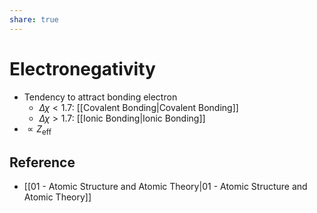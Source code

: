 ```yaml
---
share: true
---
```


# Electronegativity

- Tendency to attract bonding electron
	- $\Delta \chi < 1.7$: [[Covalent Bonding|Covalent Bonding]]
	- $\Delta \chi > 1.7$: [[Ionic Bonding|Ionic Bonding]]
- $\displaystyle\propto Z_\text{eff}$

## Reference

- [[01 - Atomic Structure and Atomic Theory|01 - Atomic Structure and Atomic Theory]]
